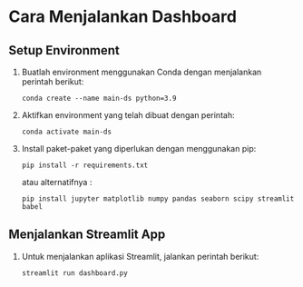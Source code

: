 # Cara Menjalankan Dashboard

## Setup Environment

1. Buatlah environment menggunakan Conda dengan menjalankan perintah berikut:

   ```
   conda create --name main-ds python=3.9
   ```

2. Aktifkan environment yang telah dibuat dengan perintah:

   ```
   conda activate main-ds
   ```

3. Install paket-paket yang diperlukan dengan menggunakan pip:

   ```
   pip install -r requirements.txt
   ```

   atau alternatifnya :

   ```
   pip install jupyter matplotlib numpy pandas seaborn scipy streamlit babel
   ```

## Menjalankan Streamlit App

1. Untuk menjalankan aplikasi Streamlit, jalankan perintah berikut:
   ```
   streamlit run dashboard.py
   ```
